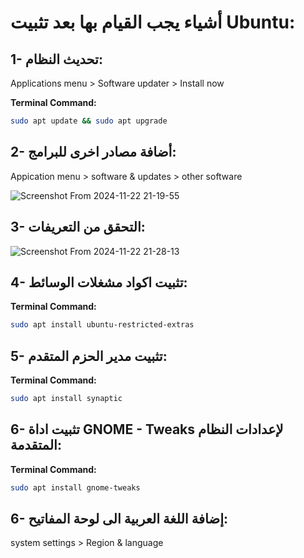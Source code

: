 # أشياء يجب القيام بها بعد تثبيت Ubuntu:
## 1- تحديث النظام:
Applications menu > Software updater > Install now

**Terminal Command:**  
```bash
sudo apt update && sudo apt upgrade
```
## 2- أضافة مصادر اخرى للبرامج:
Appication menu > software & updates > other software

![Screenshot From 2024-11-22 21-19-55](https://github.com/user-attachments/assets/ac60ad4d-1ec8-49d1-9da8-6ec7a5066a95)
## 3- التحقق من التعريفات:
![Screenshot From 2024-11-22 21-28-13](https://github.com/user-attachments/assets/4399b921-0fae-4784-8900-eaca0600e72d)
## 4- تثبيت اكواد مشغلات الوسائط:

**Terminal Command:** 
```bash
sudo apt install ubuntu-restricted-extras
```
## 5- تثبيت مدير الحزم المتقدم:

**Terminal Command:** 
```bash
sudo apt install synaptic
```
## 6- تثبيت اداة GNOME - Tweaks لإعدادات النظام المتقدمة:


**Terminal Command:** 
```bash
sudo apt install gnome-tweaks
```
## 6- إضافة اللغة العربية الى لوحة المفاتيح:

system settings > Region & language

